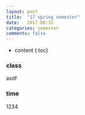 ```yaml
---
layout: post
title:  "17 spring semester"
date:   2017-08-31
categories: semester
comments: false
---
```


* content
{:toc}

### class
asdf

### time
1234
